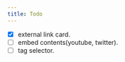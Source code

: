 ```yaml
---
title: Todo
---
```



- [x] external link card.
- [ ] embed contents(youtube, twitter).
- [ ] tag selector.